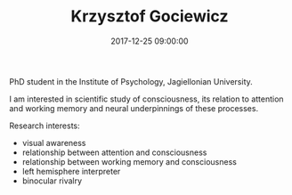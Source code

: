 ﻿---
layout: post
title:  "Krzysztof Gociewicz"
date:   2017-12-25 09:00:00
categories: people
image-file: /images/people/kgociewicz.jpg
category: clab
mail: k.gociewicz@gmail.com 
website: 
twitter:
researchgate: 
---

PhD student in the Institute of Psychology, Jagiellonian University.

I am interested in scientific study of consciousness, its relation to attention and working memory and neural underpinnings of these processes.

Research interests:
- visual awareness
- relationship between attention and consciousness
- relationship between working memory and consciousness
- left hemisphere interpreter
- binocular rivalry

    
    
    
    
